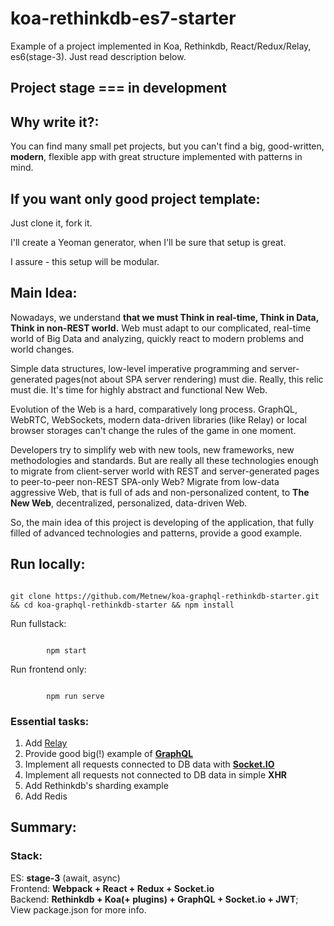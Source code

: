 # koa-rethinkdb-es7-starter

Example of a project implemented in Koa, Rethinkdb, React/Redux/Relay, es6(stage-3). Just read description below.

## Project stage === in development

## Why write it?:

You can find many small pet projects, but you can't find a big, good-written, **modern**, flexible app with great structure implemented with patterns in mind.

## If you want only good project template:

Just clone it, fork it.

I'll create a Yeoman generator, when I'll be sure that setup is great.

I assure - this setup will be modular.

## Main Idea:

Nowadays, we understand **that we must Think in real-time, Think in Data, Think in non-REST world.** Web must adapt to our complicated, real-time world of Big Data and analyzing, quickly react to modern problems and world changes.

Simple data structures, low-level imperative programming and server-generated pages(not about SPA server rendering) must die. Really, this relic must die. It's time for highly abstract and functional New Web.

Evolution of the Web is a hard, comparatively long process. GraphQL, WebRTC, WebSockets, modern data-driven libraries (like Relay) or local browser storages can't change the rules of the game in one moment.

Developers try to simplify web with new tools, new frameworks, new methodologies and standards. But are really all these technologies enough to migrate from client-server world with REST and server-generated pages to peer-to-peer non-REST SPA-only Web? Migrate from low-data aggressive Web, that is full of ads and non-personalized content, to **The New Web**, decentralized, personalized, data-driven Web.

So, the main idea of this project is developing of the application, that fully filled of advanced technologies and patterns, provide a good example.

## Run locally:
```

git clone https://github.com/Metnew/koa-graphql-rethinkdb-starter.git && cd koa-graphql-rethinkdb-starter && npm install
```

Run fullstack:

```

        npm start
```

Run frontend only:

```

        npm run serve
```

### Essential tasks:

1. Add [Relay](https://facebook.github.io/relay/)
2. Provide good big(!) example of [**GraphQL**](http://graphql.org/docs/getting-started/)
3. Implement all requests connected to DB data with [**Socket.IO**](http://socket.io/)
4. Implement all requests not connected to DB data in simple **XHR**
5. Add Rethinkdb's sharding example
6. Add Redis

## Summary:

### Stack:

ES: **stage-3** (await, async)<br>
Frontend: **Webpack + React + Redux + Socket.io**<br>
Backend: **Rethinkdb + Koa(+ plugins) + GraphQL + Socket.io + JWT**;<br>
View package.json for more info.
